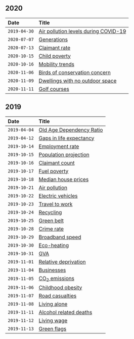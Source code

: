 ## 2020

| Date | Title |
| :--- | :--- |
| `2019-04-30` | [Air pollution levels during COVID-19](https://www.trafforddatalab.io/charticles/2020-04-30-no2-covid-19) |
| `2020-07-07` | [Generations](https://www.trafforddatalab.io/charticles/2020-07-07-generations) |
| `2020-07-13` | [Claimant rate](https://www.trafforddatalab.io/charticles/2020-07-13-claimant-rate) |
| `2020-10-15` | [Child poverty](https://www.trafforddatalab.io/charticles/2020-10-15-child-poverty) |
| `2020-10-16` | [Mobility trends](https://www.trafforddatalab.io/charticles/2020-10-16-mobility-trends) |
| `2020-11-06` | [Birds of conservation concern](https://www.trafforddatalab.io/charticles/2020-11-06-birds-of-conservation-concern) |
| `2020-11-09` | [Dwellings with no outdoor space](https://www.trafforddatalab.io/charticles/2020-11-09-dwellings-no-outdoor-space) |
| `2020-11-11` | [Golf courses](https://www.trafforddatalab.io/charticles/2020-11-11-golf-courses) |

## 2019

| Date | Title |
| :--- | :--- |
| `2019-04-04` | [Old Age Dependency Ratio](http://www.trafforddatalab.io/charticles/2019-04-04-old-age-dependency-ratio) |
| `2019-04-12` | [Gaps in life expectancy](https://www.trafforddatalab.io/charticles/2019-04-12-gaps-in-life-expectancy) |
| `2019-10-14` | [Employment rate](https://www.trafforddatalab.io/charticles/2019-10-14-employment-rate) |
| `2019-10-15` | [Population projection](https://www.trafforddatalab.io/charticles/2019-10-15-population-projection) |
| `2019-10-16` | [Claimant count](https://www.trafforddatalab.io/charticles/2019-10-16-claimant-count) |
| `2019-10-17` | [Fuel poverty](https://www.trafforddatalab.io/charticles/2019-10-17-fuel-poverty) |
| `2019-10-18` | [Median house prices](https://www.trafforddatalab.io/charticles/2019-10-18-median-house-prices) |
| `2019-10-21` | [Air pollution](https://www.trafforddatalab.io/charticles/2019-10-21-air-pollution) |
| `2019-10-22` | [Electric vehicles](https://www.trafforddatalab.io/charticles/2019-10-22-electric-vehicles) |
| `2019-10-23` | [Travel to work](https://www.trafforddatalab.io/charticles/2019-10-23-travel-to-work) |
| `2019-10-24` | [Recycling](https://www.trafforddatalab.io/charticles/2019-10-24-recycling) |
| `2019-10-25` | [Green belt](https://www.trafforddatalab.io/charticles/2019-10-25-green-belt) |
| `2019-10-28` | [Crime rate](https://www.trafforddatalab.io/charticles/2019-10-28-crime-rate) |
| `2019-10-29` | [Broadband speed](https://www.trafforddatalab.io/charticles/2019-10-29-broadband-speed) |
| `2019-10-30` | [Eco-heating](https://www.trafforddatalab.io/charticles/2019-10-30-eco-heating) |
| `2019-10-31` | [GVA](https://www.trafforddatalab.io/charticles/2019-10-31-gva) |
| `2019-11-01` | [Relative deprivation](https://www.trafforddatalab.io/charticles/2019-11-01-relative-deprivation) |
| `2019-11-04` | [Businesses](https://www.trafforddatalab.io/charticles/2019-11-04-businesses) |
| `2019-11-05` | [CO<sub>2</sub> emissions](https://www.trafforddatalab.io/charticles/2019-11-05-co2-emissions) |
| `2019-11-06` | [Childhood obesity](https://www.trafforddatalab.io/charticles/2019-11-06-childhood-obesity) |
| `2019-11-07` | [Road casualties](https://www.trafforddatalab.io/charticles/2019-11-07-road-casualties) |
| `2019-11-08` | [Living alone](https://www.trafforddatalab.io/charticles/2019-11-08-living-alone) |
| `2019-11-11` | [Alcohol related deaths](https://www.trafforddatalab.io/charticles/2019-11-11-alcohol-related-deaths) |
| `2019-11-12` | [Living wage](https://www.trafforddatalab.io/charticles/2019-11-12-living-wage) |
| `2019-11-13` | [Green flags](https://www.trafforddatalab.io/charticles/2019-11-13-green-flags) |